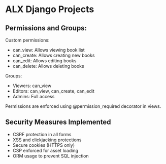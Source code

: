 # ALX Django Projects

## Permissions and Groups:

Custom permissions:

-   can_view: Allows viewing book list
-   can_create: Allows creating new books
-   can_edit: Allows editing books
-   can_delete: Allows deleting books

Groups:

-   Viewers: can_view
-   Editors: can_view, can_create, can_edit
-   Admins: Full access

Permissions are enforced using @permission_required decorator in views.

## Security Measures Implemented

-   CSRF protection in all forms
-   XSS and clickjacking protections
-   Secure cookies (HTTPS only)
-   CSP enforced for asset loading
-   ORM usage to prevent SQL injection
